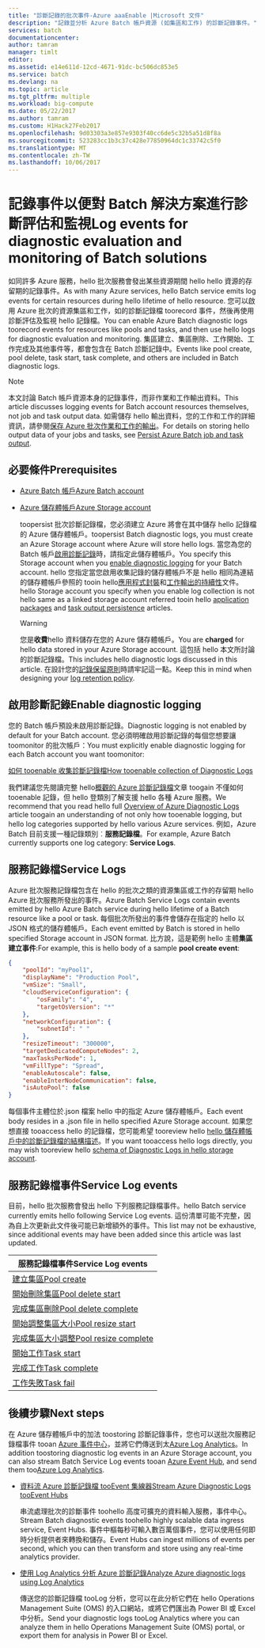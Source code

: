 ```yaml
---
title: "診斷記錄的批次事件-Azure aaaEnable |Microsoft 文件"
description: "記錄並分析 Azure Batch 帳戶資源 (如集區和工作) 的診斷記錄事件。"
services: batch
documentationcenter: 
author: tamram
manager: timlt
editor: 
ms.assetid: e14e611d-12cd-4671-91dc-bc506dc853e5
ms.service: batch
ms.devlang: na
ms.topic: article
ms.tgt_pltfrm: multiple
ms.workload: big-compute
ms.date: 05/22/2017
ms.author: tamram
ms.custom: H1Hack27Feb2017
ms.openlocfilehash: 9d03303a3e857e9303f40cc6de5c32b5a51d8f8a
ms.sourcegitcommit: 523283cc1b3c37c428e77850964dc1c33742c5f0
ms.translationtype: MT
ms.contentlocale: zh-TW
ms.lasthandoff: 10/06/2017
---
```

# <a name="log-events-for-diagnostic-evaluation-and-monitoring-of-batch-solutions"></a><span data-ttu-id="655d9-103">記錄事件以便對 Batch 解決方案進行診斷評估和監視</span><span class="sxs-lookup"><span data-stu-id="655d9-103">Log events for diagnostic evaluation and monitoring of Batch solutions</span></span>

<span data-ttu-id="655d9-104">如同許多 Azure 服務，hello 批次服務會發出某些資源期間 hello hello 資源的存留期的記錄事件。</span><span class="sxs-lookup"><span data-stu-id="655d9-104">As with many Azure services, hello Batch service emits log events for certain resources during hello lifetime of hello resource.</span></span> <span data-ttu-id="655d9-105">您可以啟用 Azure 批次的資源集區和工作，如的診斷記錄檔 toorecord 事件，然後再使用 診斷評估及監視 hello 記錄檔。</span><span class="sxs-lookup"><span data-stu-id="655d9-105">You can enable Azure Batch diagnostic logs toorecord events for resources like pools and tasks, and then use hello logs for diagnostic evaluation and monitoring.</span></span> <span data-ttu-id="655d9-106">集區建立、集區刪除、工作開始、工作完成及其他事件等，都會包含在 Batch 診斷記錄中。</span><span class="sxs-lookup"><span data-stu-id="655d9-106">Events like pool create, pool delete, task start, task complete, and others are included in Batch diagnostic logs.</span></span>

> [!NOTE]
> <span data-ttu-id="655d9-107">本文討論 Batch 帳戶資源本身的記錄事件，而非作業和工作輸出資料。</span><span class="sxs-lookup"><span data-stu-id="655d9-107">This article discusses logging events for Batch account resources themselves, not job and task output data.</span></span> <span data-ttu-id="655d9-108">如需儲存 hello 輸出資料，您的工作和工作的詳細資訊，請參閱[保存 Azure 批次作業和工作的輸出](batch-task-output.md)。</span><span class="sxs-lookup"><span data-stu-id="655d9-108">For details on storing hello output data of your jobs and tasks, see [Persist Azure Batch job and task output](batch-task-output.md).</span></span>
> 
> 

## <a name="prerequisites"></a><span data-ttu-id="655d9-109">必要條件</span><span class="sxs-lookup"><span data-stu-id="655d9-109">Prerequisites</span></span>
* [<span data-ttu-id="655d9-110">Azure Batch 帳戶</span><span class="sxs-lookup"><span data-stu-id="655d9-110">Azure Batch account</span></span>](batch-account-create-portal.md)
* [<span data-ttu-id="655d9-111">Azure 儲存體帳戶</span><span class="sxs-lookup"><span data-stu-id="655d9-111">Azure Storage account</span></span>](../storage/common/storage-create-storage-account.md#create-a-storage-account)
  
  <span data-ttu-id="655d9-112">toopersist 批次診斷記錄檔，您必須建立 Azure 將會在其中儲存 hello 記錄檔的 Azure 儲存體帳戶。</span><span class="sxs-lookup"><span data-stu-id="655d9-112">toopersist Batch diagnostic logs, you must create an Azure Storage account where Azure will store hello logs.</span></span> <span data-ttu-id="655d9-113">當您為您的 Batch 帳戶[啟用診斷記錄](#enable-diagnostic-logging)時，請指定此儲存體帳戶。</span><span class="sxs-lookup"><span data-stu-id="655d9-113">You specify this Storage account when you [enable diagnostic logging](#enable-diagnostic-logging) for your Batch account.</span></span> <span data-ttu-id="655d9-114">hello 您指定當您啟用收集記錄的儲存體帳戶不是 hello 相同為連結的儲存體帳戶參照的 tooin hello[應用程式封裝](batch-application-packages.md)和[工作輸出的持續性](batch-task-output.md)文件。</span><span class="sxs-lookup"><span data-stu-id="655d9-114">hello Storage account you specify when you enable log collection is not hello same as a linked storage account referred tooin hello [application packages](batch-application-packages.md) and [task output persistence](batch-task-output.md) articles.</span></span>
  
  > [!WARNING]
  > <span data-ttu-id="655d9-115">您是**收費**hello 資料儲存在您的 Azure 儲存體帳戶。</span><span class="sxs-lookup"><span data-stu-id="655d9-115">You are **charged** for hello data stored in your Azure Storage account.</span></span> <span data-ttu-id="655d9-116">這包括 hello 本文所討論的診斷記錄檔。</span><span class="sxs-lookup"><span data-stu-id="655d9-116">This includes hello diagnostic logs discussed in this article.</span></span> <span data-ttu-id="655d9-117">在設計您的[記錄保留原則](../monitoring-and-diagnostics/monitoring-archive-diagnostic-logs.md)時請牢記這一點。</span><span class="sxs-lookup"><span data-stu-id="655d9-117">Keep this in mind when designing your [log retention policy](../monitoring-and-diagnostics/monitoring-archive-diagnostic-logs.md).</span></span>
  > 
  > 

## <a name="enable-diagnostic-logging"></a><span data-ttu-id="655d9-118">啟用診斷記錄</span><span class="sxs-lookup"><span data-stu-id="655d9-118">Enable diagnostic logging</span></span>
<span data-ttu-id="655d9-119">您的 Batch 帳戶預設未啟用診斷記錄。</span><span class="sxs-lookup"><span data-stu-id="655d9-119">Diagnostic logging is not enabled by default for your Batch account.</span></span> <span data-ttu-id="655d9-120">您必須明確啟用診斷記錄的每個您想要讓 toomonitor 的批次帳戶：</span><span class="sxs-lookup"><span data-stu-id="655d9-120">You must explicitly enable diagnostic logging for each Batch account you want toomonitor:</span></span>

[<span data-ttu-id="655d9-121">如何 tooenable 收集診斷記錄檔</span><span class="sxs-lookup"><span data-stu-id="655d9-121">How tooenable collection of Diagnostic Logs</span></span>](../monitoring-and-diagnostics/monitoring-overview-of-diagnostic-logs.md#how-to-enable-collection-of-resource-diagnostic-logs)

<span data-ttu-id="655d9-122">我們建議您先閱讀完整 hello[概觀的 Azure 診斷記錄檔](../monitoring-and-diagnostics/monitoring-overview-of-diagnostic-logs.md)文章 toogain 不僅如何 tooenable 記錄，但 hello 登類別了解支援 hello 各種 Azure 服務。</span><span class="sxs-lookup"><span data-stu-id="655d9-122">We recommend that you read hello full [Overview of Azure Diagnostic Logs](../monitoring-and-diagnostics/monitoring-overview-of-diagnostic-logs.md) article toogain an understanding of not only how tooenable logging, but hello log categories supported by hello various Azure services.</span></span> <span data-ttu-id="655d9-123">例如，Azure Batch 目前支援一種記錄類別︰**服務記錄檔**。</span><span class="sxs-lookup"><span data-stu-id="655d9-123">For example, Azure Batch currently supports one log category: **Service Logs**.</span></span>

## <a name="service-logs"></a><span data-ttu-id="655d9-124">服務記錄檔</span><span class="sxs-lookup"><span data-stu-id="655d9-124">Service Logs</span></span>
<span data-ttu-id="655d9-125">Azure 批次服務記錄檔包含在 hello 的批次之類的資源集區或工作的存留期 hello Azure 批次服務所發出的事件。</span><span class="sxs-lookup"><span data-stu-id="655d9-125">Azure Batch Service Logs contain events emitted by hello Azure Batch service during hello lifetime of a Batch resource like a pool or task.</span></span> <span data-ttu-id="655d9-126">每個批次所發出的事件會儲存在指定的 hello 以 JSON 格式的儲存體帳戶。</span><span class="sxs-lookup"><span data-stu-id="655d9-126">Each event emitted by Batch is stored in hello specified Storage account in JSON format.</span></span> <span data-ttu-id="655d9-127">比方說，這是範例 hello 主體**集區建立事件**:</span><span class="sxs-lookup"><span data-stu-id="655d9-127">For example, this is hello body of a sample **pool create event**:</span></span>

```json
{
    "poolId": "myPool1",
    "displayName": "Production Pool",
    "vmSize": "Small",
    "cloudServiceConfiguration": {
        "osFamily": "4",
        "targetOsVersion": "*"
    },
    "networkConfiguration": {
        "subnetId": " "
    },
    "resizeTimeout": "300000",
    "targetDedicatedComputeNodes": 2,
    "maxTasksPerNode": 1,
    "vmFillType": "Spread",
    "enableAutoscale": false,
    "enableInterNodeCommunication": false,
    "isAutoPool": false
}
```

<span data-ttu-id="655d9-128">每個事件主體位於.json 檔案 hello 中的指定 Azure 儲存體帳戶。</span><span class="sxs-lookup"><span data-stu-id="655d9-128">Each event body resides in a .json file in hello specified Azure Storage account.</span></span> <span data-ttu-id="655d9-129">如果您想直接 tooaccess hello 的記錄檔，您可能希望 tooreview hello [hello 儲存體帳戶中的診斷記錄檔的結構描述](../monitoring-and-diagnostics/monitoring-archive-diagnostic-logs.md#schema-of-diagnostic-logs-in-the-storage-account)。</span><span class="sxs-lookup"><span data-stu-id="655d9-129">If you want tooaccess hello logs directly, you may wish tooreview hello [schema of Diagnostic Logs in hello storage account](../monitoring-and-diagnostics/monitoring-archive-diagnostic-logs.md#schema-of-diagnostic-logs-in-the-storage-account).</span></span>

## <a name="service-log-events"></a><span data-ttu-id="655d9-130">服務記錄檔事件</span><span class="sxs-lookup"><span data-stu-id="655d9-130">Service Log events</span></span>
<span data-ttu-id="655d9-131">目前，hello 批次服務會發出 hello 下列服務記錄檔事件。</span><span class="sxs-lookup"><span data-stu-id="655d9-131">hello Batch service currently emits hello following Service Log events.</span></span> <span data-ttu-id="655d9-132">這份清單可能不完整，因為自上次更新此文件後可能已新增額外的事件。</span><span class="sxs-lookup"><span data-stu-id="655d9-132">This list may not be exhaustive, since additional events may have been added since this article was last updated.</span></span>

| <span data-ttu-id="655d9-133">**服務記錄檔事件**</span><span class="sxs-lookup"><span data-stu-id="655d9-133">**Service Log events**</span></span> |
| --- |
| <span data-ttu-id="655d9-134">[建立集區][pool_create]</span><span class="sxs-lookup"><span data-stu-id="655d9-134">[Pool create][pool_create]</span></span> |
| <span data-ttu-id="655d9-135">[開始刪除集區][pool_delete_start]</span><span class="sxs-lookup"><span data-stu-id="655d9-135">[Pool delete start][pool_delete_start]</span></span> |
| <span data-ttu-id="655d9-136">[完成集區刪除][pool_delete_complete]</span><span class="sxs-lookup"><span data-stu-id="655d9-136">[Pool delete complete][pool_delete_complete]</span></span> |
| <span data-ttu-id="655d9-137">[開始調整集區大小][pool_resize_start]</span><span class="sxs-lookup"><span data-stu-id="655d9-137">[Pool resize start][pool_resize_start]</span></span> |
| <span data-ttu-id="655d9-138">[完成集區大小調整][pool_resize_complete]</span><span class="sxs-lookup"><span data-stu-id="655d9-138">[Pool resize complete][pool_resize_complete]</span></span> |
| <span data-ttu-id="655d9-139">[開始工作][task_start]</span><span class="sxs-lookup"><span data-stu-id="655d9-139">[Task start][task_start]</span></span> |
| <span data-ttu-id="655d9-140">[完成工作][task_complete]</span><span class="sxs-lookup"><span data-stu-id="655d9-140">[Task complete][task_complete]</span></span> |
| <span data-ttu-id="655d9-141">[工作失敗][task_fail]</span><span class="sxs-lookup"><span data-stu-id="655d9-141">[Task fail][task_fail]</span></span> |

## <a name="next-steps"></a><span data-ttu-id="655d9-142">後續步驟</span><span class="sxs-lookup"><span data-stu-id="655d9-142">Next steps</span></span>
<span data-ttu-id="655d9-143">在 Azure 儲存體帳戶中的加法 toostoring 診斷記錄事件，您也可以送批次服務記錄檔事件 tooan [Azure 事件中心](../event-hubs/event-hubs-what-is-event-hubs.md)，並將它們傳送到太[Azure Log Analytics](../log-analytics/log-analytics-overview.md)。</span><span class="sxs-lookup"><span data-stu-id="655d9-143">In addition toostoring diagnostic log events in an Azure Storage account, you can also stream Batch Service Log events tooan [Azure Event Hub](../event-hubs/event-hubs-what-is-event-hubs.md), and send them too[Azure Log Analytics](../log-analytics/log-analytics-overview.md).</span></span>

* [<span data-ttu-id="655d9-144">資料流 Azure 診斷記錄檔 tooEvent 集線器</span><span class="sxs-lookup"><span data-stu-id="655d9-144">Stream Azure Diagnostic Logs tooEvent Hubs</span></span>](../monitoring-and-diagnostics/monitoring-stream-diagnostic-logs-to-event-hubs.md)
  
  <span data-ttu-id="655d9-145">串流處理批次的診斷事件 toohello 高度可擴充的資料輸入服務，事件中心。</span><span class="sxs-lookup"><span data-stu-id="655d9-145">Stream Batch diagnostic events toohello highly scalable data ingress service, Event Hubs.</span></span> <span data-ttu-id="655d9-146">事件中樞每秒可輸入數百萬個事件，您可以使用任何即時分析提供者來轉換和儲存。</span><span class="sxs-lookup"><span data-stu-id="655d9-146">Event Hubs can ingest millions of events per second, which you can then transform and store using any real-time analytics provider.</span></span>
* [<span data-ttu-id="655d9-147">使用 Log Analytics 分析 Azure 診斷記錄</span><span class="sxs-lookup"><span data-stu-id="655d9-147">Analyze Azure diagnostic logs using Log Analytics</span></span>](../log-analytics/log-analytics-azure-storage.md)
  
  <span data-ttu-id="655d9-148">傳送您的診斷記錄檔 tooLog 分析，您可以在此分析它們在 hello Operations Management Suite (OMS) 的入口網站，或將它們匯出為 Power BI 或 Excel 中分析。</span><span class="sxs-lookup"><span data-stu-id="655d9-148">Send your diagnostic logs tooLog Analytics where you can analyze them in hello Operations Management Suite (OMS) portal, or export them for analysis in Power BI or Excel.</span></span>

[pool_create]: https://msdn.microsoft.com/library/azure/mt743615.aspx
[pool_delete_start]: https://msdn.microsoft.com/library/azure/mt743610.aspx
[pool_delete_complete]: https://msdn.microsoft.com/library/azure/mt743618.aspx
[pool_resize_start]: https://msdn.microsoft.com/library/azure/mt743609.aspx
[pool_resize_complete]: https://msdn.microsoft.com/library/azure/mt743608.aspx
[task_start]: https://msdn.microsoft.com/library/azure/mt743616.aspx
[task_complete]: https://msdn.microsoft.com/library/azure/mt743612.aspx
[task_fail]: https://msdn.microsoft.com/library/azure/mt743607.aspx
